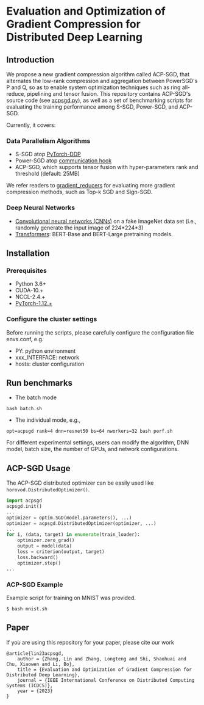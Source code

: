 # Evaluation and Optimization of Gradient Compression for Distributed Deep Learning

## Introduction 
We propose a new gradient compression algorithm called ACP-SGD, that alternates the low-rank compression and aggregation between PowerSGD's P and Q, so as to enable system optimization techniques such as ring all-reduce, pipelining and tensor fusion. This repository contains ACP-SGD's source code (see [acpsgd.py](https://github.com/lzhangbv/powersgd/blob/main/acpsgd.py)), as well as a set of benchmarking scripts for evaluating the training performance among S-SGD, Power-SGD, and ACP-SGD. 

Currently, it covers: 
### Data Parallelism Algorithms
- S-SGD atop [PyTorch-DDP](https://pytorch.org/tutorials/intermediate/ddp_tutorial.html)
- Power-SGD atop [communication hook](https://pytorch.org/docs/stable/ddp_comm_hooks.html)
- ACP-SGD, which supports tensor fusion with hyper-parameters rank and threshold (default: 25MB) 

We refer readers to [gradient_reducers](https://github.com/epfml/powersgd/blob/master/paper-code/gradient_reducers.py) for evaluating more gradient compression methods, such as Top-k SGD and Sign-SGD. 

### Deep Neural Networks
- [Convolutional neural networks (CNNs)](https://pytorch.org/vision/stable/models.html) on a fake ImageNet data set (i.e., randomly generate the input image of 224\*224\*3)
- [Transformers](https://github.com/huggingface/transformers): BERT-Base and BERT-Large pretraining models.

## Installation
### Prerequisites
- Python 3.6+
- CUDA-10.+
- NCCL-2.4.+
- [PyTorch-1.12.+](https://download.pytorch.org/whl/torch_stable.html)

### Configure the cluster settings
Before running the scripts, please carefully configure the configuration file envs.conf, e.g.
- PY: python environment
- xxx_INTERFACE: network
- hosts: cluster configuration

## Run benchmarks
- The batch mode
```
bash batch.sh
```

- The individual mode, e.g.,
```
opt=acpsgd rank=4 dnn=resnet50 bs=64 nworkers=32 bash perf.sh
```

For different experimental settings, users can modify the algorithm, DNN model, batch size, the number of GPUs, and network configurations. 


## ACP-SGD Usage
The ACP-SGD distributed optimizer can be easily used like `horovod.DistributedOptimizer()`.
```Python
import acpsgd
acpsgd.init()
... 
optimizer = optim.SGD(model.parameters(), ...)
optimizer = acpsgd.DistributedOptimizer(optimizer, ...)
... 
for i, (data, target) in enumerate(train_loader):
    optimizer.zero_grad()
    output = model(data)
    loss = criterion(output, target)
    loss.backward()
    optimizer.step()
...
```

### ACP-SGD Example
Example script for training on MNIST was provided.
```
$ bash mnist.sh
```

## Paper
If you are using this repository for your paper, please cite our work
```
@article{lin23acpsgd,
    author = {Zhang, Lin and Zhang, Longteng and Shi, Shaohuai and Chu, Xiaowen and Li, Bo},
    title = {Evaluation and Optimization of Gradient Compression for Distributed Deep Learning},
    journal = {IEEE International Conference on Distributed Computing Systems (ICDCS)},
    year = {2023}
}
```
